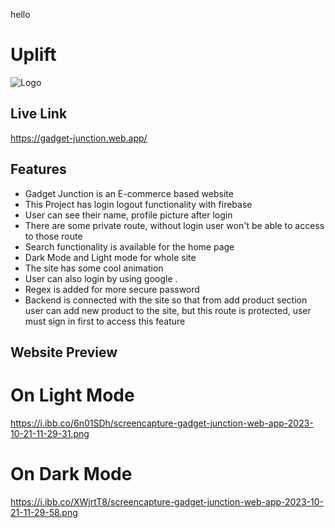 hello

# Uplift


![Logo](https://i.ibb.co/sR9dBzj/gj-Favicon.png)


## Live Link

https://gadget-junction.web.app/


## Features

- Gadget Junction is an E-commerce based website
- This Project has login logout functionality with firebase
- User can see their name, profile picture after login
- There are some private route, without login user won't be able to access to those route
- Search functionality is available for the home page
- Dark Mode and Light mode for whole site
- The site has some cool animation
- User can also login by using google .
- Regex is added for more secure password
- Backend is connected with the site so that from add product section user can add new product to the site, but this route is protected, user must sign in first to access this feature


## Website Preview
# On Light Mode
https://i.ibb.co/6n01SDh/screencapture-gadget-junction-web-app-2023-10-21-11-29-31.png

# On Dark Mode
https://i.ibb.co/XWjrtT8/screencapture-gadget-junction-web-app-2023-10-21-11-29-58.png